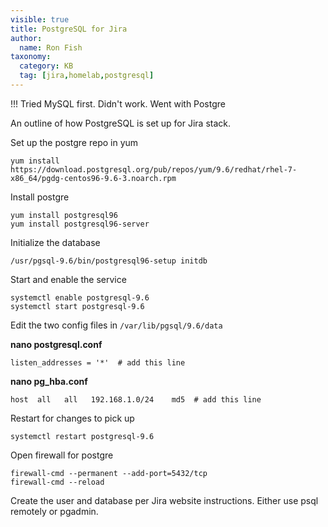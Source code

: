 ```yaml
---
visible: true
title: PostgreSQL for Jira
author:
  name: Ron Fish
taxonomy:
  category: KB
  tag: [jira,homelab,postgresql]
---
```



!!! Tried MySQL first. Didn't work. Went with Postgre

An outline of how PostgreSQL is set up for Jira stack.

Set up the postgre repo in yum

    yum install https://download.postgresql.org/pub/repos/yum/9.6/redhat/rhel-7-x86_64/pgdg-centos96-9.6-3.noarch.rpm

Install postgre

    yum install postgresql96
    yum install postgresql96-server

Initialize the database

    /usr/pgsql-9.6/bin/postgresql96-setup initdb

Start and enable the service

    systemctl enable postgresql-9.6
    systemctl start postgresql-9.6

Edit the two config files in `/var/lib/pgsql/9.6/data`

**nano postgresql.conf**

    listen_addresses = '*'  # add this line

**nano pg_hba.conf**

    host  all   all   192.168.1.0/24    md5  # add this line

Restart for changes to pick up

    systemctl restart postgresql-9.6

Open firewall for postgre

    firewall-cmd --permanent --add-port=5432/tcp
    firewall-cmd --reload

Create the user and database per Jira website instructions. Either use psql remotely or pgadmin.
